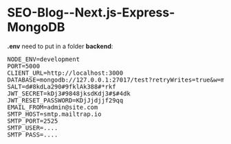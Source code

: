 # SEO-Blog--Next.js-Express-MongoDB
<b>.env</b> need to put in a folder <b>backend</b>:
<pre>
NODE_ENV=development
PORT=5000
CLIENT_URL=http://localhost:3000
DATABASE=mongodb://127.0.0.1:27017/test?retryWrites=true&w=majority
SALT=d#8kdLa290#9fklAk388#*rkf
JWT_SECRET=kDj3#9848jksdKdj3#$#4dk
JWT_RESET_PASSWORD=KDj&#74jdjjf29qq
EMAIL_FROM=admin@site.com
SMTP_HOST=smtp.mailtrap.io
SMTP_PORT=2525
SMTP_USER=....
SMTP_PASS=....
</pre>
